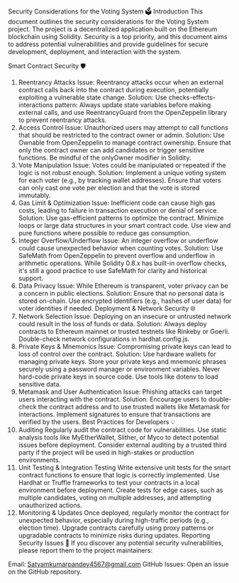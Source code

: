 Security Considerations for the Voting System 🗳️
Introduction
This document outlines the security considerations for the Voting System project. The project is a decentralized application built on the Ethereum blockchain using Solidity. Security is a top priority, and this document aims to address potential vulnerabilities and provide guidelines for secure development, deployment, and interaction with the system.

Smart Contract Security 🛡️
1. Reentrancy Attacks
Issue: Reentrancy attacks occur when an external contract calls back into the contract during execution, potentially exploiting a vulnerable state change.
Solution: Use checks-effects-interactions pattern: Always update state variables before making external calls, and use ReentrancyGuard from the OpenZeppelin library to prevent reentrancy attacks.
2. Access Control
Issue: Unauthorized users may attempt to call functions that should be restricted to the contract owner or admin.
Solution: Use Ownable from OpenZeppelin to manage contract ownership. Ensure that only the contract owner can add candidates or trigger sensitive functions. Be mindful of the onlyOwner modifier in Solidity.
3. Vote Manipulation
Issue: Votes could be manipulated or repeated if the logic is not robust enough.
Solution:
Implement a unique voting system for each voter (e.g., by tracking wallet addresses).
Ensure that voters can only cast one vote per election and that the vote is stored immutably.
4. Gas Limit & Optimization
Issue: Inefficient code can cause high gas costs, leading to failure in transaction execution or denial of service.
Solution:
Use gas-efficient patterns to optimize the contract.
Minimize loops or large data structures in your smart contract code.
Use view and pure functions where possible to reduce gas consumption.
5. Integer Overflow/Underflow
Issue: An integer overflow or underflow could cause unexpected behavior when counting votes.
Solution:
Use SafeMath from OpenZeppelin to prevent overflow and underflow in arithmetic operations. While Solidity 0.8.x has built-in overflow checks, it's still a good practice to use SafeMath for clarity and historical support.
6. Data Privacy
Issue: While Ethereum is transparent, voter privacy can be a concern in public elections.
Solution: Ensure that no personal data is stored on-chain. Use encrypted identifiers (e.g., hashes of user data) for voter identities if needed.
Deployment & Network Security 🌐
1. Network Selection
Issue: Deploying on an insecure or untrusted network could result in the loss of funds or data.
Solution:
Always deploy contracts to Ethereum mainnet or trusted testnets like Rinkeby or Goerli.
Double-check network configurations in hardhat.config.js.
2. Private Keys & Mnemonics
Issue: Compromising private keys can lead to loss of control over the contract.
Solution:
Use hardware wallets for managing private keys.
Store your private keys and mnemonic phrases securely using a password manager or environment variables.
Never hard-code private keys in source code. Use tools like dotenv to load sensitive data.
3. Metamask and User Authentication
Issue: Phishing attacks can target users interacting with the contract.
Solution:
Encourage users to double-check the contract address and to use trusted wallets like Metamask for interactions.
Implement signatures to ensure that transactions are verified by the users.
Best Practices for Developers 💡
1. Auditing
Regularly audit the contract code for vulnerabilities. Use static analysis tools like MyEtherWallet, Slither, or Myco to detect potential issues before deployment.
Consider external auditing by a trusted third party if the project will be used in high-stakes or production environments.
2. Unit Testing & Integration Testing
Write extensive unit tests for the smart contract functions to ensure that logic is correctly implemented.
Use Hardhat or Truffle frameworks to test your contracts in a local environment before deployment.
Create tests for edge cases, such as multiple candidates, voting on multiple addresses, and attempting unauthorized actions.
3. Monitoring & Updates
Once deployed, regularly monitor the contract for unexpected behavior, especially during high-traffic periods (e.g., election time).
Upgrade contracts carefully using proxy patterns or upgradable contracts to minimize risks during updates.
Reporting Security Issues 🛑
If you discover any potential security vulnerabilities, please report them to the project maintainers:

Email: Satyamkumarpandey4567@gmail.com
GitHub Issues: Open an issue on the GitHub repository.

